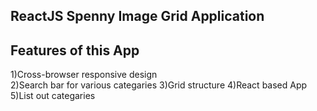 ## ReactJS Spenny Image Grid Application

## Features of this App

1)Cross-browser responsive design
</br>
2)Search bar for various categaries
3)Grid structure
4)React based App
5)List out categaries
